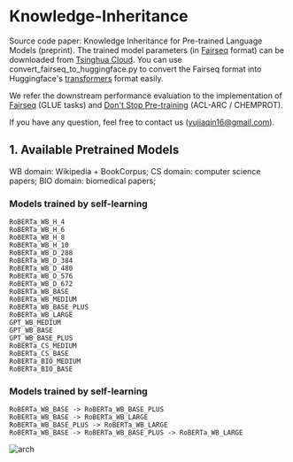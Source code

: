 # Knowledge-Inheritance

Source code paper: Knowledge Inheritance for Pre-trained Language Models (preprint). The trained model parameters (in [Fairseq](https://github.com/pytorch/fairseq) format) can be downloaded from [Tsinghua Cloud](https://cloud.tsinghua.edu.cn/d/aab1777a161545038c01/). You can use convert_fairseq_to_huggingface.py to convert the Fairseq format into Huggingface's [transformers](https://github.com/huggingface/transformers) format easily.

We refer the downstream performance evaluation to the implementation of [Fairseq](https://github.com/pytorch/fairseq) (GLUE tasks) and [Don't Stop Pre-training](https://github.com/allenai/dont-stop-pretraining) (ACL-ARC / CHEMPROT).

If you have any question, feel free to contact us (yujiaqin16@gmail.com).

## 1. Available Pretrained Models

WB domain: Wikipedia + BookCorpus; CS domain: computer science papers; BIO domain: biomedical papers;

### Models trained by self-learning

```
RoBERTa_WB_H_4
RoBERTa_WB_H_6
RoBERTa_WB_H_8
RoBERTa_WB_H_10
RoBERTa_WB_D_288
RoBERTa_WB_D_384
RoBERTa_WB_D_480
RoBERTa_WB_D_576
RoBERTa_WB_D_672
RoBERTa_WB_BASE
RoBERTa_WB_MEDIUM
RoBERTa_WB_BASE_PLUS
RoBERTa_WB_LARGE
GPT_WB_MEDIUM
GPT_WB_BASE
GPT_WB_BASE_PLUS
RoBERTa_CS_MEDIUM
RoBERTa_CS_BASE
RoBERTa_BIO_MEDIUM
RoBERTa_BIO_BASE
```

### Models trained by self-learning

```
RoBERTa_WB_BASE -> RoBERTa_WB_BASE_PLUS
RoBERTa_WB_BASE -> RoBERTa_WB_LARGE
RoBERTa_WB_BASE_PLUS -> RoBERTa_WB_LARGE
RoBERTa_WB_BASE -> RoBERTa_WB_BASE_PLUS -> RoBERTa_WB_LARGE
```

![arch](https://github.com/thunlp/CorefBERT/blob/master/model.jpg)
